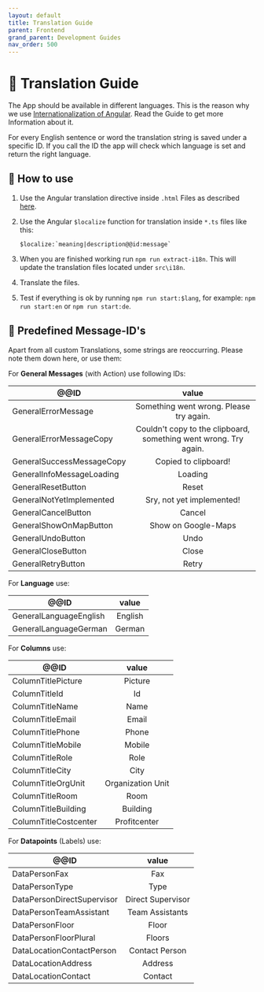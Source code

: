 ```yaml
---
layout: default
title: Translation Guide
parent: Frontend
grand_parent: Development Guides
nav_order: 500
---
```


# :currency_exchange: **Translation Guide**

The App should be available in different languages. This is the reason why we use [Internationalization of Angular](https://angular.io/guide/i18n). Read the Guide to get more Information about it.

For every English sentence or word the translation string is saved under a specific ID. If you call the ID the app will check which language is set and return the right language.

## **:hammer: How to use**

1. Use the Angular translation directive inside `.html` Files as described [here](https://angular.io/guide/i18n).
2. Use the Angular `$localize` function for translation inside `*.ts` files like this:

   ```
   $localize:`meaning|description@@id:message`
   ```

3. When you are finished working run `npm run extract-i18n`. This will update the translation files located under `src\i18n`.
4. Translate the files.
5. Test if everything is ok by running `npm run start:$lang`, for example: `npm run start:en` or `npm run start:de`.

## :triangular_flag_on_post: **Predefined Message-ID's**

Apart from all custom Translations, some strings are reoccurring. Please note them down here, or use them:

For **General Messages** (with Action) use following IDs:

| @@ID                      |                              value                               |
| ------------------------- | :--------------------------------------------------------------: |
| GeneralErrorMessage       |             Something went wrong. Please try again.              |
| GeneralErrorMessageCopy   | Couldn't copy to the clipboard, something went wrong. Try again. |
| GeneralSuccessMessageCopy |                       Copied to clipboard!                       |
| GeneralInfoMessageLoading |                             Loading                              |
| GeneralResetButton        |                              Reset                               |
| GeneralNotYetImplemented  |                    Sry, not yet implemented!                     |
| GeneralCancelButton       |                              Cancel                              |
| GeneralShowOnMapButton    |                       Show on Google-Maps                        |
| GeneralUndoButton         |                               Undo                               |
| GeneralCloseButton        |                              Close                               |
| GeneralRetryButton        |                              Retry                               |

For **Language** use:

| @@ID                   |  value  |
| ---------------------- | :-----: |
| GeneralLanguageEnglish | English |
| GeneralLanguageGerman  | German  |

For **Columns** use:

| @@ID                  |       value       |
| --------------------- | :---------------: |
| ColumnTitlePicture    |      Picture      |
| ColumnTitleId         |        Id         |
| ColumnTitleName       |       Name        |
| ColumnTitleEmail      |       Email       |
| ColumnTitlePhone      |       Phone       |
| ColumnTitleMobile     |      Mobile       |
| ColumnTitleRole       |       Role        |
| ColumnTitleCity       |       City        |
| ColumnTitleOrgUnit    | Organization Unit |
| ColumnTitleRoom       |       Room        |
| ColumnTitleBuilding   |     Building      |
| ColumnTitleCostcenter |   Profitcenter    |

For **Datapoints** (Labels) use:

| @@ID                       |       value       |
| -------------------------- | :---------------: |
| DataPersonFax              |        Fax        |
| DataPersonType             |       Type        |
| DataPersonDirectSupervisor | Direct Supervisor |
| DataPersonTeamAssistant    |  Team Assistants  |
| DataPersonFloor            |       Floor       |
| DataPersonFloorPlural      |      Floors       |
| DataLocationContactPerson  |  Contact Person   |
| DataLocationAddress        |      Address      |
| DataLocationContact        |      Contact      |

